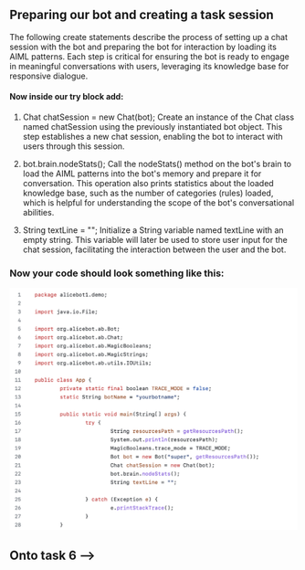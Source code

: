## Preparing our bot and creating a task session

The following create statements  describe the process of setting up a chat session with the bot and preparing the bot for interaction by loading its AIML patterns. Each step is critical for ensuring the bot is ready to engage in meaningful conversations with users, leveraging its knowledge base for responsive dialogue.

#### Now inside our try block add: 

1. Chat chatSession = new Chat(bot);
   Create an instance of the Chat class named chatSession using the previously instantiated bot object. This step establishes a new chat session, enabling the bot to interact with users through this session.

2. bot.brain.nodeStats();
   Call the nodeStats() method on the bot's brain to load the AIML patterns into the bot's memory and prepare it for conversation. This operation also prints statistics about the loaded knowledge base, such as the number of categories (rules) loaded, which is helpful for understanding the scope of the bot's conversational abilities.

3. String textLine = "";
   Initialize a String variable named textLine with an empty string. This variable will later be used to store user input for the chat session, facilitating the interaction between the user and the bot.

### Now your code should look something like this:
![Preparing our chatbot](/images/7.png)
   
   
## Onto task 6 -->
